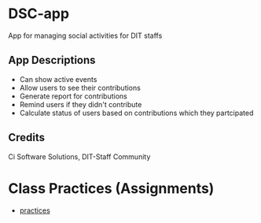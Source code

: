 # DSC-app
App for managing social activities for DIT staffs

## App Descriptions
  - Can show active events
  - Allow users to see their contributions
  - Generate report for contributions
  - Remind users if they didn't contribute
  - Calculate status of users based on contributions which they partcipated

## Credits
Ci Software Solutions, DIT-Staff Community

# Class Practices (Assignments)
- [practices](./practices.md)
